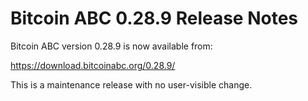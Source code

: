 # Bitcoin ABC 0.28.9 Release Notes

Bitcoin ABC version 0.28.9 is now available from:

  <https://download.bitcoinabc.org/0.28.9/>

This is a maintenance release with no user-visible change.
